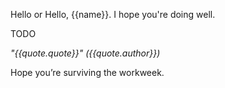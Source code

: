 Hello or Hello, {{name}}. I hope you're doing well.

TODO

*"{{quote.quote}}" ({{quote.author}})*

Hope you’re surviving the workweek.
